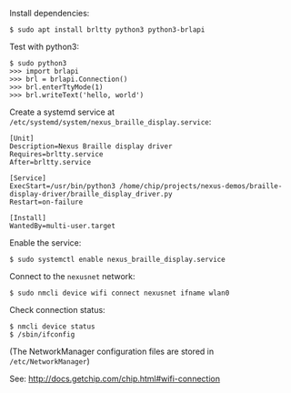 Install dependencies:

    $ sudo apt install brltty python3 python3-brlapi

Test with python3:

    $ sudo python3
    >>> import brlapi
    >>> brl = brlapi.Connection()
    >>> brl.enterTtyMode(1)
    >>> brl.writeText('hello, world')

Create a systemd service at `/etc/systemd/system/nexus_braille_display.service`:

    [Unit]
    Description=Nexus Braille display driver
    Requires=brltty.service
    After=brltty.service

    [Service]
    ExecStart=/usr/bin/python3 /home/chip/projects/nexus-demos/braille-display-driver/braille_display_driver.py
    Restart=on-failure

    [Install]
    WantedBy=multi-user.target

Enable the service:

    $ sudo systemctl enable nexus_braille_display.service

Connect to the `nexusnet` network:

    $ sudo nmcli device wifi connect nexusnet ifname wlan0

Check connection status:

    $ nmcli device status
    $ /sbin/ifconfig

(The NetworkManager configuration files are stored in `/etc/NetworkManager`)

See: http://docs.getchip.com/chip.html#wifi-connection
